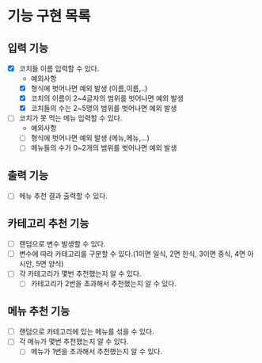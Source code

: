 # 기능 구현 목록
## 입력 기능
- [x] 코치들 이름 입력할 수 있다.
  - 예외사항
  - [x] 형식에 벗어나면 예외 발생 (이름,이름,..)
  - [x] 코치의 이름이 2~4글자의 범위를 벗어나면 예외 발생
  - [x] 코치들의 수는 2~5명의 범위를 벗어나면 예외 발생

- [ ] 코치가 못 먹는 메뉴 입력할 수 있다.
  - 예외사항
  - [ ] 형식에 벗어나면 예외 발생 (메뉴,메뉴,...)
  - [ ] 메뉴들의 수가 0~2개의 범위를 벗어나면 예외 발생

## 출력 기능
- [ ] 메뉴 추천 결과 출력할 수 있다.

## 카테고리 추천 기능
- [ ] 랜덤으로 변수 발생할 수 있다. 
- [ ] 변수에 따라 카테고리를 구분할 수 있다.(1이면 일식, 2면 한식, 3이면 중식, 4면 아시안, 5면 양식)
- [ ] 각 카테고리가 몇번 추천했는지 알 수 있다.
  - [ ] 카테고리가 2번을 초과해서 추천했는지 알 수 있다.

## 메뉴 추천 기능
- [ ] 랜덤으로 카테고리에 있는 메뉴를 섞을 수 있다.
- [ ] 각 메뉴가 몇번 추천했는지 알 수 있다.
  - [ ] 메뉴가 1번을 초과해서 추천했는지 알 수 있다.